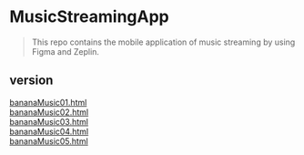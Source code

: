 # MusicStreamingApp
> This repo contains the mobile application of music streaming by using Figma and Zeplin.

## version
<a href="https://devsamlee.github.io/MusicStreamingApp/bananaMusic01.html">bananaMusic01.html</a><br>
<a href="https://devsamlee.github.io/MusicStreamingApp/bananaMusic02.html">bananaMusic02.html</a><br>
<a href="https://devsamlee.github.io/MusicStreamingApp/bananaMusic03.html">bananaMusic03.html</a><br>
<a href="https://devsamlee.github.io/MusicStreamingApp/bananaMusic04.html">bananaMusic04.html</a><br>
<a href="https://devsamlee.github.io/MusicStreamingApp/bananaMusic05.html">bananaMusic05.html</a><br>
